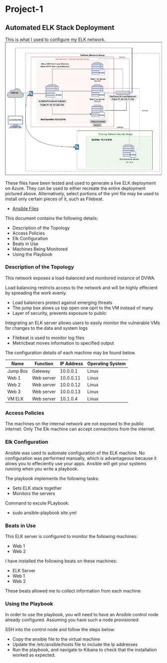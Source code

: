 # Project-1
## Automated ELK Stack Deployment
This is what I used to configure my ELK network.
![Network Diagram](https://github.com/manutd00/Project-1/blob/main/resources/Azure.png)

These files have been tested and used to generate a live ELK deployment on Azure. They can be used to either recreate the entire deployment pictured above. Alternatively, select portions of the yml file may be used to install only certain pieces of it, such as Filebeat.
  - [Ansible Files](https://github.com/manutd00/Project-1/tree/main/Ansible_Files)

This document contains the following details:
- Description of the Topology
- Access Policies
- Elk Configuration
-   Beats in Use
-   Machines Being Monitored
- Using the Playbook

### Description of the Topology
 This network exposes a load-balanced and monitored instance of DVWA.
 
 Load balancing restricts access to the network and will be highly effecient by spreading the work evenly. 
 - Load balancers protect against emerging threats
 - The jump box alows us top open one oprt to the VM instead of many
 - Layer of security, prevents exposure to public
 
 Integrating an ELK server allows users to easily monitor the vulnerable VMs for changes to the data and system logs
 - Filebeat is used to monitor log files
 - Metricbeat moves information to specified output


The configuration details of each machine may be found below.

| Name     | Function | IP Address | Operating System |
|----------|----------|------------|------------------|
| Jump Box | Gateway  | 10.0.0.1   |       Linux      |
| Web 1    |Web server| 10.0.0.11  |       Linux      |
| Web 2    |Web server| 10.0.0.12  |       Linux      |
| Web 3    |Web server| 10.0.0.13  |       Linux      |
| VM ELK   |Web server| 10.1.0.4   |       Linux      |

### Access Policies
The machines on the internal network are not exposed to the public internet.
Only The Elk machine can accept connections from the internet. 

### Elk Configuration
Ansible was used to automate configuration of the ELK machine. No configuration was performed manually, which is advantageous because it alows you to effeciently use your apps. Ansible will get your systems running when you write a playbook.

The playbook implements the following tasks:
- Sets ELK stack together
- Monitors the servers

Command to excute PLaybook:
- sudo ansible-playbook site.yml

### Beats in Use
This ELK server is configured to monitor the following machines: 
- Web 1
- Web 2

I have installed the following beats on these machines: 
- ELK Server
- Web 1
- Web 2

These beats allowed me to collect information from each machine

### Using the Playbook
In order to use the playbook, you will need to have an Ansible control node already configured. Assuming you have such a node provisioned:

SSH into the control node and follow the steps below:
- Copy the ansible file to the virtual machine
- Update the /etc/ansible/hosts file to include the Ip addresses
- Run the playbook, and navigate to Kibana to check that the installation worked as expected.
